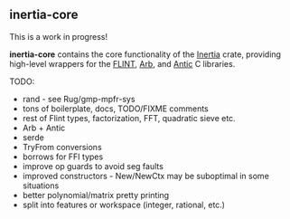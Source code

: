 ## inertia-core

This is a work in progress!

**inertia-core** contains the core functionality of the
[Inertia](https://github.com/wjyoumans/inertia) crate, providing high-level 
wrappers for the [FLINT](https://flintlib.org/doc/), 
[Arb](https://arblib.org/), and [Antic](https://github.com/wbhart/antic) 
C libraries.


TODO:
 * rand - see Rug/gmp-mpfr-sys
 * tons of boilerplate, docs, TODO/FIXME comments
 * rest of Flint types, factorization, FFT, quadratic sieve etc.
 * Arb + Antic
 * serde
 * TryFrom conversions
 * borrows for FFI types
 * improve op guards to avoid seg faults
 * improved constructors - New/NewCtx may be suboptimal in some situations
 * better polynomial/matrix pretty printing
 * split into features or workspace (integer, rational, etc.)
